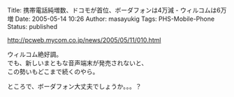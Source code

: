 Title: 携帯電話純増数、ドコモが首位、ボーダフォンは4万減 - ウィルコムは6万増
Date: 2005-05-14 10:26
Author: masayukig
Tags: PHS-Mobile-Phone
Status: published

<http://pcweb.mycom.co.jp/news/2005/05/11/010.html>

ウィルコム絶好調。  
でも、新しいまともな音声端末が発売されないと、  
この勢いもどこまで続くのやら。

ところで、ボーダフォン大丈夫でしょうか。。。？
